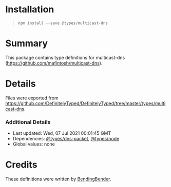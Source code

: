 # Installation
> `npm install --save @types/multicast-dns`

# Summary
This package contains type definitions for multicast-dns (https://github.com/mafintosh/multicast-dns).

# Details
Files were exported from https://github.com/DefinitelyTyped/DefinitelyTyped/tree/master/types/multicast-dns.

### Additional Details
 * Last updated: Wed, 07 Jul 2021 00:01:45 GMT
 * Dependencies: [@types/dns-packet](https://npmjs.com/package/@types/dns-packet), [@types/node](https://npmjs.com/package/@types/node)
 * Global values: none

# Credits
These definitions were written by [BendingBender](https://github.com/BendingBender).
